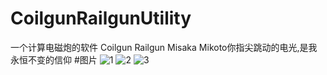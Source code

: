 # CoilgunRailgunUtility
一个计算电磁炮的软件 Coilgun Railgun Misaka Mikoto你指尖跳动的电光,是我永恒不变的信仰
#图片
![1](https://github.com/kmakise/CoilgunRailgunUtility/blob/main/img/1.png)
![2](https://github.com/kmakise/CoilgunRailgunUtility/blob/main/img/2.png)
![3](https://github.com/kmakise/CoilgunRailgunUtility/blob/main/img/3.png)
